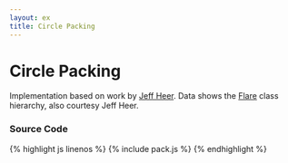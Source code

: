 ```yaml
---
layout: ex
title: Circle Packing
---
```


# Circle Packing

<div class="gallery" id="chart"> </div>
<link type="text/css" rel="stylesheet" href="pack.css?1"/>
<script type="text/javascript" src="../d3.layout.js?1.29.5"> </script>
<script type="text/javascript" src="pack.js"> </script>

Implementation based on work by [Jeff Heer](http://jheer.org/). Data shows the
[Flare](http://flare.prefuse.org/) class hierarchy, also courtesy Jeff
Heer.

### Source Code

{% highlight js linenos %}
{% include pack.js %}
{% endhighlight %}
